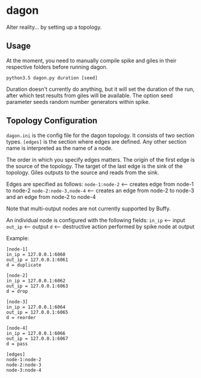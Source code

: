 # dagon

Alter reality... by setting up a topology. 

## Usage

At the moment, you need to manually compile spike and giles in their
respective folders before running dagon.

```python3.5 dagon.py duration [seed]```

Duration doesn't currently do anything, but it will set the duration of the run, 
after which test results from giles will be available. The option seed parameter
seeds random number generators within spike.

## Topology Configuration

```dagon.ini``` is the config file for the dagon topology. It consists of two
section types. ```[edges]``` is the section where edges are defined. Any other
section name is interpreted as the name of a node.

The order in which you specify edges matters. The origin of the first edge
is the source of the topology. The target of the last edge is the sink of
the topology. Giles outputs to the source and reads from the sink.  

Edges are specified as follows:
```node-1:node-2``` <-- creates edge from node-1 to node-2
```node-2:node-3,node-4``` <-- creates an edge from node-2 to node-3 and an edge from node-2 to node-4

Note that multi-output nodes are not currently supported by Buffy.

An individual node is configured with the following fields:
```in_ip``` <-- input
```out_ip``` <-- output
```d``` <-- destructive action performed by spike node at output

Example:

```
[node-1]
in_ip = 127.0.0.1:6060
out_ip = 127.0.0.1:6061
d = duplicate

[node-2]
in_ip = 127.0.0.1:6062
out_ip = 127.0.0.1:6063
d = drop

[node-3]
in_ip = 127.0.0.1:6064
out_ip = 127.0.0.1:6065
d = reorder

[node-4]
in_ip = 127.0.0.1:6066
out_ip = 127.0.0.1:6067
d = pass

[edges]
node-1:node-2
node-2:node-3
node-3:node-4
```
